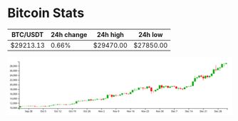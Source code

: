 # Bitcoin Stats

BTC/USDT|24h change|24h high|24h low|
|---|---|---|---|
|$29213.13|0.66%|$29470.00|$27850.00|

<img src="./chart.svg">
